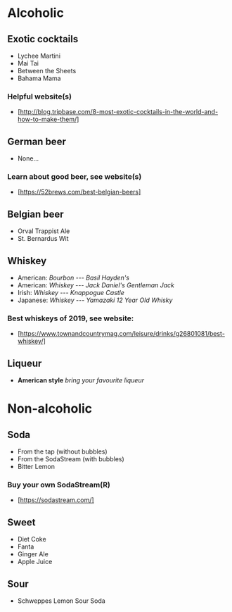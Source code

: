 # Alcoholic
## Exotic cocktails
- Lychee Martini
- Mai Tai
- Between the Sheets
- Bahama Mama

### Helpful website(s)
- [http://blog.tripbase.com/8-most-exotic-cocktails-in-the-world-and-how-to-make-them/]

## German beer
- None...

### Learn about good beer, see website(s)
- [https://52brews.com/best-belgian-beers]

## Belgian beer
- Orval Trappist Ale
- St. Bernardus Wit

## Whiskey
- American: *Bourbon --- Basil Hayden's*
- American: *Whiskey --- Jack Daniel's Gentleman Jack*
- Irish: *Whiskey --- Knappogue Castle*
- Japanese: *Whiskey --- Yamazaki 12 Year Old Whisky*

### **Best whiskeys of 2019**, see website:
- [https://www.townandcountrymag.com/leisure/drinks/g26801081/best-whiskey/]

## Liqueur
- **American style** *bring your favourite liqueur*

# Non-alcoholic
## Soda
- From the tap (without bubbles)
- From the SodaStream (with bubbles)
- Bitter Lemon

### Buy your own SodaStream(R)
- [https://sodastream.com/]

## Sweet
- Diet Coke
- Fanta
- Ginger Ale
- Apple Juice

## Sour
- Schweppes Lemon Sour Soda
